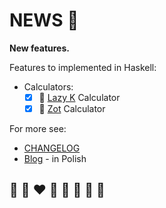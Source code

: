 # NEWS 📰

**New features.**

Features to implemented in Haskell:
* Calculators:
  * [x] 🦄 [Lazy K](https://helvm.org/lazy-k/lazy-k.html) Calculator
  * [x] 🦄 [Zot](https://github.com/helvm/zot_haskell) Calculator

For more see:
* [CHANGELOG](../developers/CHANGELOG.md)
* [Blog](https://writeonly.github.io/projects/heltc) - in Polish

## 🦄 🌈 ❤️ 💛 💚 💙 🤍 🖤
